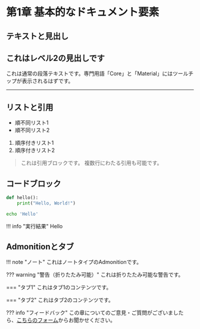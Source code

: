 # 第1章 基本的なドキュメント要素

## テキストと見出し

## これはレベル2の見出しです

これは通常の段落テキストです。専門用語「Core」と「Material」にはツールチップが表示されるはずです。

---

## リストと引用

- 順不同リスト1
- 順不同リスト2

1. 順序付きリスト1
2. 順序付きリスト2

> これは引用ブロックです。 複数行にわたる引用も可能です。

## コードブロック

```python
def hello():
    print("Hello, World!")

```

```bash
echo 'Hello'
```

!!! info "実行結果"
    Hello

## Admonitionとタブ

!!! note "ノート"
    これはノートタイプのAdmonitionです。

??? warning "警告（折りたたみ可能）"
    これは折りたたみ可能な警告です。

=== "タブ1"
    これはタブ1のコンテンツです。

=== "タブ2"
    これはタブ2のコンテンツです。

??? info "フィードバック"
    この章についてのご意見・ご質問がございましたら、[こちらのフォーム](https://docs.google.com/forms/d/e/1FAIpQLSdzs_12345/viewform?usp=sf_link)からお聞かせください。
